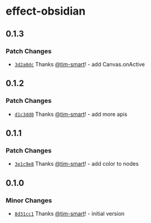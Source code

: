 # effect-obsidian

## 0.1.3

### Patch Changes

- [`3d2a0dc`](https://github.com/tim-smart/effect-obsidian/commit/3d2a0dc6acae6f9fa659825b5b35d333425b2402) Thanks [@tim-smart](https://github.com/tim-smart)! - add Canvas.onActive

## 0.1.2

### Patch Changes

- [`d1c3dd0`](https://github.com/tim-smart/effect-obsidian/commit/d1c3dd0097b420bddf06f7e663dccfd2d2bbf231) Thanks [@tim-smart](https://github.com/tim-smart)! - add more apis

## 0.1.1

### Patch Changes

- [`3e1c9e8`](https://github.com/tim-smart/effect-obsidian/commit/3e1c9e86488d6038d2c7e18adf47312b57b06180) Thanks [@tim-smart](https://github.com/tim-smart)! - add color to nodes

## 0.1.0

### Minor Changes

- [`8d31cc1`](https://github.com/tim-smart/effect-obsidian/commit/8d31cc1eebe5164a44f5ce39875fce223bc1f997) Thanks [@tim-smart](https://github.com/tim-smart)! - initial version
